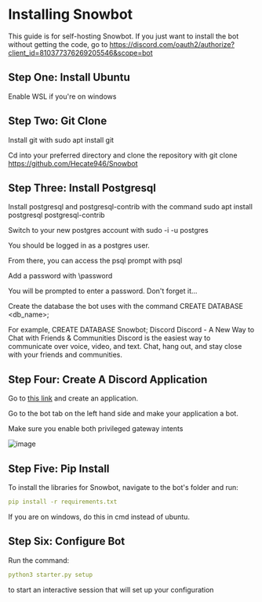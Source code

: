 # Installing Snowbot
This guide is for self-hosting Snowbot. If you just want to install the bot without getting the code, go to https://discord.com/oauth2/authorize?client_id=810377376269205546&scope=bot

## Step One: Install Ubuntu

Enable WSL if you're on windows

## Step Two: Git Clone

Install git with 
sudo apt install git


Cd into your preferred directory and clone the repository with 
git clone https://github.com/Hecate946/Snowbot


## Step Three: Install Postgresql

Install postgresql and postgresql-contrib with the command 
sudo apt install postgresql postgresql-contrib


Switch to your new postgres account with 
sudo -i -u postgres


You should be logged in as a postgres user.

From there, you can access the psql prompt with 
psql


Add a password with 
\password


You will be prompted to enter a password. Don't forget it...

Create the database the bot uses with the command 
CREATE DATABASE <db_name>;


For example, 
CREATE DATABASE Snowbot;
Discord
Discord - A New Way to Chat with Friends & Communities
Discord is the easiest way to communicate over voice, video, and text. Chat, hang out, and stay close with your friends and communities.

## Step Four: Create A Discord Application

Go to [this link](https://discord.com/developers/applications) and create an application.

Go to the bot tab on the left hand side and make your application a bot.

Make sure you enable both privileged gateway intents

![image](https://user-images.githubusercontent.com/83441732/116746625-c5166800-a9ca-11eb-9a4d-64468fb3179c.png)

## Step Five: Pip Install

To install the libraries for Snowbot, navigate to the bot's folder and run:
```yaml 
pip install -r requirements.txt
```

If you are on windows, do this in cmd instead of ubuntu.

## Step Six: Configure Bot
Run the command:
```yaml
python3 starter.py setup
```
to start an interactive session that will set up your configuration
